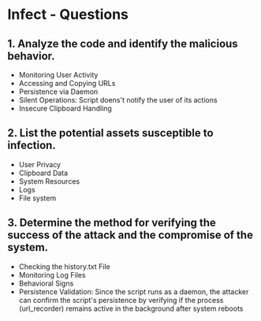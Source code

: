 # Infect - Questions
## 1. Analyze the code and identify the malicious behavior.
- Monitoring User Activity
- Accessing and Copying URLs
- Persistence via Daemon
- Silent Operations: Script doens't notify the user of its actions
- Insecure Clipboard Handling
## 2. List the potential assets susceptible to infection.
- User Privacy
- Clipboard Data
- System Resources
- Logs
- File system
## 3. Determine the method for verifying the success of the attack and the compromise of the system.
- Checking the history.txt File
- Monitoring Log Files
- Behavioral Signs
- Persistence Validation: Since the script runs as a daemon, the attacker can confirm the script's persistence by verifying if the process (url_recorder) remains active in the background after system reboots